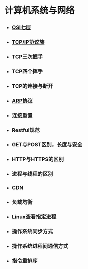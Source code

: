 # 计算机系统与网络

* ### [OSI七层](/计算机原理与网络/OSI七层.md)
* ### [TCP/IP协议族](/计算机原理与网络/TCP_IP协议族)
* ### TCP三次握手
* ### TCP四个挥手
* ### TCP的连接与断开
* ### [ARP协议](/计算机原理与网络/ARP协议.md)
* ### 连接重置
* ### Restful规范
* ### GET与POST区别，长度与安全
* ### HTTP与HTTPS的区别
* ### 进程与线程的区别
* ### CDN
* ### 负载均衡
* ### Linux查看指定进程
* ### 操作系统同步方式
* ### 操作系统进程间通信方式
* ### 指令重排序



